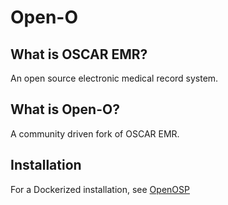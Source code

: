 # Open-O

## What is OSCAR EMR?

An open source electronic medical record system.

## What is Open-O?

A community driven fork of OSCAR EMR.

## Installation

For a Dockerized installation, see [OpenOSP](https://github.com/open-osp/open-osp)

